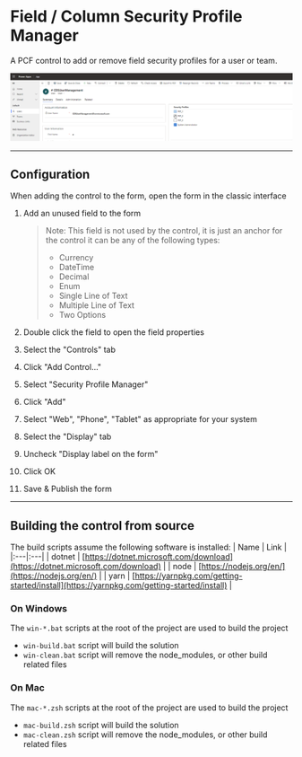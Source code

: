 # Field / Column Security Profile Manager

A PCF control to add or remove field security profiles for a user or team.

![Demo](./img/securityprofilemanager.gif)

---

## Configuration

When adding the control to the form, open the form in the classic interface

1. Add an unused field to the form
   > Note: This field is not used by the control, it is just an anchor for the control
   > it can be any of the following types:
   > - Currency
   > - DateTime
   > - Decimal
   > - Enum
   > - Single Line of Text
   > - Multiple Line of Text
   > - Two Options

2. Double click the field to open the field properties

3. Select the "Controls" tab

4. Click "Add Control..."

5. Select "Security Profile Manager"

6. Click "Add"

7. Select "Web", "Phone", "Tablet" as appropriate for your system

8. Select the "Display" tab

9. Uncheck "Display label on the form"

10. Click OK

11. Save & Publish the form

---

## Building the control from source

The build scripts assume the following software is installed:
| Name | Link |
|:---|:---|
| dotnet | [https://dotnet.microsoft.com/download](https://dotnet.microsoft.com/download) |
| node | [https://nodejs.org/en/](https://nodejs.org/en/) |
| yarn | [https://yarnpkg.com/getting-started/install](https://yarnpkg.com/getting-started/install) |

### On Windows
The `win-*.bat` scripts at the root of the project are used to build the project
- `win-build.bat` script will build the solution
- `win-clean.bat` script will remove the node_modules, or other build related files

### On Mac
The `mac-*.zsh` scripts at the root of the project are used to build the project
- `mac-build.zsh` script will build the solution
- `mac-clean.zsh` script will remove the node_modules, or other build related files